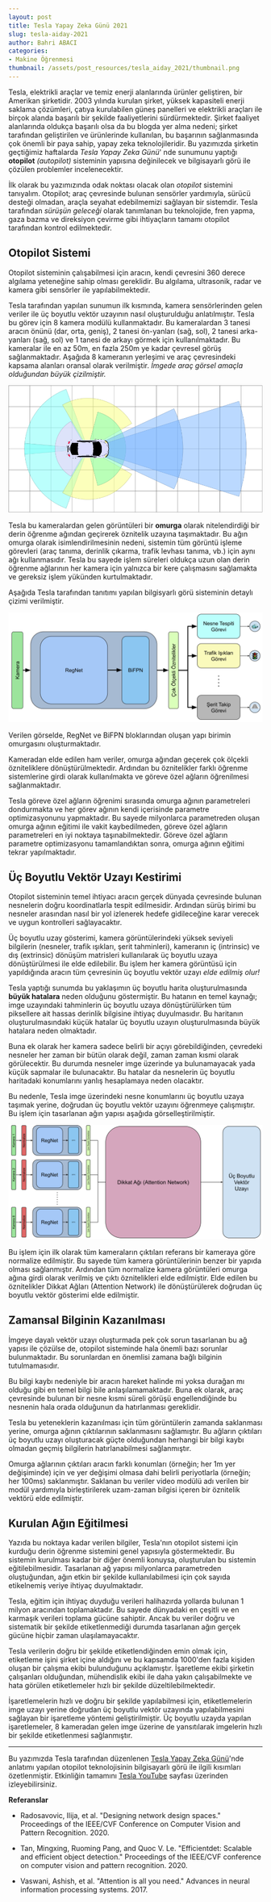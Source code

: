 ```yaml
---
layout: post
title: Tesla Yapay Zeka Günü 2021
slug: tesla-aiday-2021
author: Bahri ABACI
categories:
- Makine Öğrenmesi
thumbnail: /assets/post_resources/tesla_aiday_2021/thumbnail.png 
---
```

Tesla, elektrikli araçlar ve temiz enerji alanlarında ürünler geliştiren, bir Amerikan şirketidir. 2003 yılında kurulan şirket, yüksek kapasiteli enerji saklama çözümleri, çatıya kurulabilen güneş panelleri ve elektrikli araçları ile birçok alanda başarılı bir şekilde faaliyetlerini sürdürmektedir. Şirket faaliyet alanlarında oldukça başarılı olsa da bu blogda yer alma nedeni; şirket tarafından geliştirilen ve ürünlerinde kullanılan, bu başarının sağlanmasında çok önemli bir paya sahip, yapay zeka teknolojileridir. Bu yazımızda şirketin geçtiğimiz haftalarda *Tesla Yapay Zeka Günü*' nde sunumunu yaptığı **otopilot** *(autopilot)* sisteminin yapısına değinilecek ve bilgisayarlı görü ile çözülen problemler incelenecektir.

<!--more-->

İlk olarak bu yazımızında odak noktası olacak olan *otopilot* sistemini tanıyalım. Otopilot; araç çevresinde bulunan sensörler yardımıyla, sürücü desteği olmadan, araçla seyahat edebilmemizi sağlayan bir sistemdir. Tesla tarafından *sürüşün geleceği* olarak tanımlanan bu teknolojide, fren yapma, gaza bazma ve direksiyon çevirme gibi ihtiyaçların tamamı otopilot tarafından kontrol edilmektedir. 

## Otopilot Sistemi
Otopilot sisteminin çalışabilmesi için aracın, kendi çevresini 360 derece algılama yeteneğine sahip olması gereklidir. Bu algılama, ultrasonik, radar ve kamera gibi sensörler ile yapılabilmektedir. 

Tesla tarafından yapılan sunumun ilk kısmında, kamera sensörlerinden gelen veriler ile üç boyutlu vektör uzayının nasıl oluşturulduğu anlatılmıştır. Tesla bu görev için 8 kamera modülü kullanmaktadır. Bu kameralardan 3 tanesi aracın önünü (dar, orta, geniş), 2 tanesi ön-yanları (sağ, sol), 2 tanesi arka-yanları (sağ, sol) ve 1 tanesi de arkayı görmek için kullanılmaktadır. Bu kameralar ile en az 50m, en fazla 250m ye kadar çevresel görüş sağlanmaktadır. Aşağıda 8 kameranın yerleşimi ve araç çevresindeki kapsama alanları oransal olarak verilmiştir. *İmgede araç görsel amaçla olduğundan büyük çizilmiştir.*

![Tesla Kamera Yerleşimi][tesla_cameras]

Tesla bu kameralardan gelen görüntüleri bir **omurga** olarak nitelendirdiği bir derin öğrenme ağından geçirerek öznitelik uzayına taşımaktadır. Bu ağın omurga olarak isimlendirilmesinin nedeni, sistemin tüm görüntü işleme görevleri (araç tanıma, derinlik çıkarma, trafik levhası tanıma, vb.) için aynı ağı kullanmasıdır. Tesla bu sayede işlem süreleri oldukça uzun olan derin öğrenme ağlarının her kamera için yalnızca bir kere çalışmasını sağlamakta ve gereksiz işlem yükünden kurtulmaktadır.

Aşağıda Tesla tarafından tanıtımı yapılan bilgisyarlı görü sisteminin detaylı çizimi verilmiştir. 

![Tesla Derin Öğrenme Ağı][tesla_backbone]

Verilen görselde, RegNet ve BiFPN bloklarından oluşan yapı birimin omurgasını oluşturmaktadır.

Kameradan elde edilen ham veriler, omurga ağından geçerek çok ölçekli özniteliklere dönüştürülmektedir. Ardından bu öznitelikler farklı öğrenme sistemlerine girdi olarak kullanılmakta ve göreve özel ağların öğrenilmesi sağlanmaktadır. 

Tesla göreve özel ağların öğrenimi sırasında omurga ağının parametreleri dondurmakta ve her görev ağının kendi içerisinde parametre optimizasyonunu yapmaktadır. Bu sayede milyonlarca parametreden oluşan omurga ağının eğitimi ile vakit kaybedilmeden, göreve özel ağların parametreleri en iyi noktaya taşınabilmektedir. Göreve özel ağların parametre optimizasyonu tamamlandıktan sonra, omurga ağının eğitimi tekrar yapılmaktadır. 

## Üç Boyutlu Vektör Uzayı Kestirimi

Otopilot sisteminin temel ihtiyacı aracın gerçek dünyada çevresinde bulunan nesnelerin doğru koordinatlarla tespit edilmesidir. Ardından sürüş birimi bu nesneler arasından nasıl bir yol izlenerek hedefe gidileceğine karar verecek ve uygun kontrolleri sağlayacaktır. 

Üç boyutlu uzay gösterimi, kamera görüntülerindeki yüksek seviyeli bilgilerin (nesneler, trafik ışıkları, şerit tahminleri), kameranın iç (intrinsic) ve dış (extrinsic) dönüşüm matrisleri kullanılarak üç boyutlu uzaya dönüştürülmesi ile elde edilebilir. Bu işlem her kamera görüntüsü için yapıldığında aracın tüm çevresinin üç boyutlu vektör uzayı *elde edilmiş olur!*

Tesla yaptığı sunumda bu yaklaşımın üç boyutlu harita oluşturulmasında **büyük hatalara** neden olduğunu göstermiştir. Bu hatanın en temel kaynağı; imge uzayındaki tahminlerin üç boyutlu uzaya dönüştürülürken tüm piksellere ait hassas derinlik bilgisine ihtiyaç duyulmasıdır. Bu haritanın oluşturulmasındaki küçük hatalar üç boyutlu uzayın oluşturulmasında büyük hatalara neden olmaktadır.

Buna ek olarak her kamera sadece belirli bir açıyı görebildiğinden, çevredeki nesneler her zaman bir bütün olarak değil, zaman zaman kısmi olarak görülecektir. Bu durumda nesneler imge üzerinde ya bulunamayacak yada küçük sapmalar ile bulunacaktır. Bu hatalar da nesnelerin üç boyutlu haritadaki konumlarını yanlış hesaplamaya neden olacaktır.

Bu nedenle, Tesla imge üzerindeki nesne konumlarını üç boyutlu uzaya taşımak yerine, doğrudan üç boyutlu vektör uzayını öğrenmeye çalışmıştır. Bu işlem için tasarlanan ağın yapısı aşağıda görselleştirilmiştir.

![Tesla Attention Network][tesla_multicam]

Bu işlem için ilk olarak tüm kameraların çıktıları referans bir kameraya göre normalize edilmiştir. Bu sayede tüm kamera görüntülerinin benzer bir yapıda olması sağlanmıştır. Ardından tüm normalize kamera görüntüleri omurga ağına girdi olarak verilmiş ve çıktı öznitelikleri elde edilmiştir. Elde edilen bu öznitelikler Dikkat Ağları (Attention Network) ile dönüştürülerek doğrudan üç boyutlu vektör gösterimi elde edilmiştir. 

## Zamansal Bilginin Kazanılması
İmgeye dayalı vektör uzayı oluşturmada pek çok sorun tasarlanan bu ağ yapısı ile çözülse de, otopilot sisteminde hala önemli bazı sorunlar bulunmaktadır. Bu sorunlardan en önemlisi zamana bağlı bilginin tutulmamasıdır. 

Bu bilgi kaybı nedeniyle bir aracın hareket halinde mi yoksa durağan mı olduğu gibi en temel bilgi bile anlaşılamamaktadır. Buna ek olarak, araç çevresinde bulunan bir nesne kısmi süreli görüşü engellendiğinde bu nesnenin hala orada olduğunun da hatırlanması gereklidir.

Tesla bu yeteneklerin kazanılması için tüm görüntülerin zamanda saklanması yerine, omurga ağının çıktılarının saklanmasını sağlamıştır. Bu ağların çıktıları üç boyutlu uzayı oluşturacak güçte olduğundan herhangi bir bilgi kaybı olmadan geçmiş bilgilerin hatırlanabilmesi sağlanmıştır.

Omurga ağlarının çıktıları aracın farklı konumları (örneğin; her 1m yer değişiminde) için ve yer değişimi olmasa dahi belirli periyotlarla (örneğin; her 100ms) saklanmıştır. Saklanan bu veriler video modülü adı verilen bir modül yardımıyla birleştirilerek uzam-zaman bilgisi içeren bir öznitelik vektörü elde edilmiştir.

## Kurulan Ağın Eğitilmesi

Yazıda bu noktaya kadar verilen bilgiler, Tesla'nın otopilot sistemi için kurduğu derin öğrenme sistemini genel yapısıyla göstermektedir. Bu sistemin kurulması kadar bir diğer önemli konuysa, oluşturulan bu sistemin eğitilebilmesidir. Tasarlanan ağ yapısı milyonlarca parametreden oluştuğundan, ağın etkin bir şekilde kullanılabilmesi için çok sayıda etikelnemiş veriye ihtiyaç duyulmaktadır.

Tesla, eğitim için ihtiyaç duyduğu verileri halihazırda yollarda bulunan 1 milyon aracından toplamaktadır. Bu sayede dünyadaki en çeşitli ve en karmaşık verileri toplama gücüne sahiptir. Ancak bu veriler doğru ve sistematik bir şekilde etiketlenmediği durumda tasarlanan ağın gerçek gücüne hiçbir zaman ulaşılamayacaktır.

Tesla verilerin doğru bir şekilde etiketlendiğinden emin olmak için, etiketleme işini şirket içine aldığını ve bu kapsamda 1000'den fazla kişiden oluşan bir çalışma ekibi bulunduğunu açıklamıştır. İşaretleme ekibi şirketin çalışanları olduğundan, mühendislik ekibi ile daha yakın çalışabilmekte ve hata görülen etiketlemeler hızlı bir şekilde düzeltilebilmektedir.

İşaretlemelerin hızlı ve doğru bir şekilde yapılabilmesi için, etiketlemelerin imge uzayı yerine doğrudan üç boyutlu vektör uzayında yapılabilmesini sağlayan bir işaretleme yöntemi geliştirilmiştir. Üç boyutlu uzayda yapılan işaretlemeler, 8 kameradan gelen imge üzerine de yansıtılarak imgelerin hızlı bir şekilde etiketlenmesi sağlanmıştır.

---

Bu yazımızda Tesla tarafından düzenlenen [Tesla Yapay Zeka Günü](https://www.tesla.com/AI)'nde anlatımı yapılan otopilot teknolojisinin bilgisayarlı görü ile ilgili kısımları özetlenmiştir. Etkinliğin tamamını [Tesla YouTube](https://www.youtube.com/watch?v=j0z4FweCy4M) sayfası üzerinden izleyebilirsiniz.

**Referanslar**
* Radosavovic, Ilija, et al. "Designing network design spaces." Proceedings of the IEEE/CVF Conference on Computer Vision and Pattern Recognition. 2020.

* Tan, Mingxing, Ruoming Pang, and Quoc V. Le. "Efficientdet: Scalable and efficient object detection." Proceedings of the IEEE/CVF conference on computer vision and pattern recognition. 2020.

* Vaswani, Ashish, et al. "Attention is all you need." Advances in neural information processing systems. 2017.

[RESOURCES]: # (List of the resources used by the blog post)
[tesla_cameras]: /assets/post_resources/tesla_aiday_2021/tesla_cameras.svg
[tesla_backbone]: /assets/post_resources/tesla_aiday_2021/tesla_backbone.svg
[tesla_multicam]: /assets/post_resources/tesla_aiday_2021/tesla_multicam.svg
